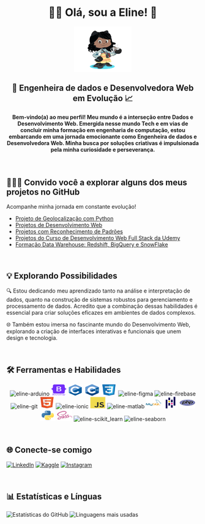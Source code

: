 <div align="center">
  <h1>👋🏾 Olá, sou a Eline!  🌟</h1>
  
  <img align="center" alt="eline-octacat" height="120em" width="150em" src="img/octacat.gif">
  
  <h2>🚀 Engenheira de dados e Desenvolvedora Web em Evolução 📈</h2>
  <h4>Bem-vindo(a) ao meu perfil! Meu mundo é a interseção entre Dados e Desenvolvimento Web. Emergida nesse mundo Tech e em vias de concluir minha formação em engenharia de computação, estou embarcando em uma jornada emocionante como Engenheira de dados e Desenvolvedora Web. Minha busca por soluções criativas é impulsionada pela minha curiosidade e perseverança.</h4>
</div>

<br>

## 👩🏾‍💻  Convido você a explorar alguns dos meus projetos no GitHub
<p>Acompanhe minha jornada em constante evolução!</p>
<ul>
  <li><a href="https://github.com/elinefarias/geolocalizacao-de-cilentes-python.git">Projeto de Geolocalização com Python</a></li>
  <li><a href="https://github.com/elinefarias/disciplina-tecnologias-web">Projetos de Desenvolvimento Web</a></li>
  <li><a href="https://github.com/elinefarias/disciplina-topicos-especiais-em-telecomunicacoes">Projetos com Reconhecimento de Padrões</a></li>
  <li><a href="https://github.com/elinefarias/projetos-do-curso-desenvolvimento-web-udemy">Projetos do Curso de Desenvolvimento Web Full Stack da Udemy</a></li>
  <li><a href="https://github.com/elinefarias/formacao-datawarehouse-Redshift-BigQuery-SnowFlake.git">Formação Data Warehouse: Redshift, BigQuery e SnowFlake</a></li>
</ul>

<br>

## 💡 Explorando Possibilidades

🔍 Estou dedicando meu aprendizado tanto na análise e interpretação de dados, quanto na construção de sistemas robustos para gerenciamento e processamento de dados. Acredito que a combinação dessas habilidades é essencial para criar soluções eficazes em ambientes de dados complexos.

🌐 Também estou imersa no fascinante mundo do Desenvolvimento Web, explorando a criação de interfaces interativas e funcionais que unem design e tecnologia.

<br>

## 🛠️ Ferramentas e Habilidades
<p align="center">
  <img alt="eline-arduino" height="30" width="40" src="https://cdn.worldvectorlogo.com/logos/arduino-1.svg">
  <img alt="eline-bootstrap" height="30" width="40" src="https://raw.githubusercontent.com/devicons/devicon/master/icons/bootstrap/bootstrap-plain-wordmark.svg">
  <img alt="eline-c" height="30" width="40" src="https://raw.githubusercontent.com/devicons/devicon/master/icons/c/c-original.svg">
  <img alt="eline-cplusplus" height="30" width="40" src="https://raw.githubusercontent.com/devicons/devicon/master/icons/cplusplus/cplusplus-original.svg">
  <img alt="eline-css3" height="30" width="40" src="https://raw.githubusercontent.com/devicons/devicon/master/icons/css3/css3-original.svg">
  <img alt="eline-figma" height="30" width="40" src="https://www.vectorlogo.zone/logos/figma/figma-icon.svg">
  <img alt="eline-firebase" height="30" width="40" src="https://www.vectorlogo.zone/logos/firebase/firebase-icon.svg">
  <img alt="eline-git" height="30" width="40" src="https://www.vectorlogo.zone/logos/git-scm/git-scm-icon.svg">
  <img alt="eline-html5" height="30" width="40" src="https://raw.githubusercontent.com/devicons/devicon/master/icons/html5/html5-original.svg">
  <img alt="eline-ionic" height="30" width="40" src="https://upload.wikimedia.org/wikipedia/commons/d/d1/Ionic_Logo.svg">
  <img alt="eline-javascript" height="30" width="40" src="https://raw.githubusercontent.com/devicons/devicon/master/icons/javascript/javascript-original.svg">
  <img alt="eline-matlab" height="30" width="40" src="https://upload.wikimedia.org/wikipedia/commons/2/21/Matlab_Logo.png">
  <img alt="eline-mysql" height="30" width="40" src="https://raw.githubusercontent.com/devicons/devicon/master/icons/mysql/mysql-original-wordmark.svg">
  <img alt="eline-pandas" height="30" width="40" src="https://raw.githubusercontent.com/devicons/devicon/2ae2a900d2f041da66e950e4d48052658d850630/icons/pandas/pandas-original.svg">
  <img alt="eline-php" height="30" width="40" src="https://raw.githubusercontent.com/devicons/devicon/master/icons/php/php-original.svg">
  <img alt="eline-python" height="30" width="40" src="https://raw.githubusercontent.com/devicons/devicon/master/icons/python/python-original.svg">
  <img alt="eline-sass" height="30" width="40" src="https://raw.githubusercontent.com/devicons/devicon/master/icons/sass/sass-original.svg">
  <img alt="eline-scikit_learn" height="30" width="40" src="https://upload.wikimedia.org/wikipedia/commons/0/05/Scikit_learn_logo_small.svg">
  <img alt="eline-seaborn" height="30" width="40" src="https://seaborn.pydata.org/_images/logo-mark-lightbg.svg">
</p>

<br>

## 🌐 Conecte-se comigo

[![LinkedIn](https://img.shields.io/badge/-LinkedIn-blue?style=flat-square&logo=linkedin)](https://linkedin.com/in/elinefarias)
[![Kaggle](https://img.shields.io/badge/-Kaggle-20BEFF?style=flat-square&logo=kaggle)](https://kaggle.com/elinefarias)
[![Instagram](https://img.shields.io/badge/-Instagram-E4405F?style=flat-square&logo=instagram)](https://instagram.com/farias_eline)

<br>

## 📊 Estatísticas e Línguas

![Estatísticas do GitHub](https://github-readme-stats.vercel.app/api?username=elinefarias&show_icons=true&theme=vue&include_all_commits=true&count_private=true)
![Linguagens mais usadas](https://github-readme-stats.vercel.app/api/top-langs/?username=elinefarias&layout=compact&langs_count=7&theme=vue)


<!-- Adicione emojis e personalizações conforme desejar! 🌟🚀🔥 -->


